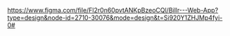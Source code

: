 https://www.figma.com/file/Fl2r0n60pvtANKpBzeoCQl/Billr---Web-App?type=design&node-id=2710-30076&mode=design&t=Si920Y1ZHJMp4fyi-0#
